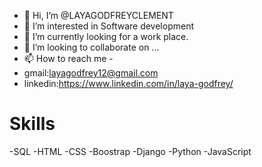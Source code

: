 - 👋 Hi, I’m @LAYAGODFREYCLEMENT
- 👀 I’m interested in Software development
- 🌱 I’m currently  looking for a work place.
- 💞️ I’m looking to collaborate on ...
- 📫 How to reach me -
-    gmail:layagodfrey12@gmail.com
-    linkedin:https://www.linkedin.com/in/laya-godfrey/

# Skills
-SQL
-HTML
-CSS
-Boostrap
-Django
-Python
-JavaScript


<!---
LAYAGODFREYCLEMENT/LAYAGODFREYCLEMENT is a ✨ special ✨ repository because its `README.md` (this file) appears on your GitHub profile.
You can click the Preview link to take a look at your changes.
--->
